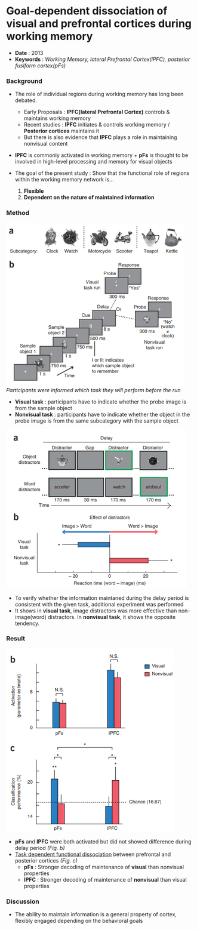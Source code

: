 # Goal-dependent dissociation of visual and prefrontal cortices during working memory

* **Date** : 2013
* **Keywords** : *Working Memory, lateral Prefrontal Cortex(lPFC), posterior fusiform cortex(pFs)*

### Background
* The role of individual regions during working memory has long been debated.
    * Early Proposals : **lPFC(lateral Prefrontal Cortex)** controls & maintains working memory
    * Recent studies : **lPFC** initiates & controls working memory / **Posterior cortices** maintains it
    * But there is also evidence that **lPFC** plays a role in maintaining nonvisual content
  
* **lPFC** is commonly activated in working memory + **pFs** is thought to be involved in high-level processing and memory for visual objects
  
* The goal of the present study : Show that the functional role of regions within the working memory network is...
  1. **Flexible**
  2. **Dependent on the nature of maintained information**

### Method

![](../img/paper-review/Lee_2013NatNeurosci_result.png)
*Participants were informed which task they will perform before the run*
* **Visual task** : participants have to indicate whether the probe image is from the sample object
* **Nonvisual task** : participants have to indicate whether the object in the probe image is from the same subcategory with the sample object

![](../img/paper-review/distractor.png)
* To verify whether the information maintaned during the delay period is consistent with the given task, additional experiment was performed
* It shows in **visual task**, image distractors was more effective than non-image(word) distractors. In **nonvisual task**, it shows the opposite tendency.




### Result

![](../img/paper-review/Lee_2013_result.png)
* **pFs** and **lPFC** were both activated but did not showed difference during delay period *(Fig. b)*
* <ins>Task dependent functional dissociation</ins> between prefrontal and posterior cortices *(Fig. c)*
  * **pFs** : Stronger decoding of maintenance of **visual** than nonvisual properties
  * **lPFC** : Stronger decoding of maintenance of **nonvisual** than visual properties



### Discussion
* The ability to maintain information is a general
property of cortex, flexibly engaged depending on the behavioral
goals